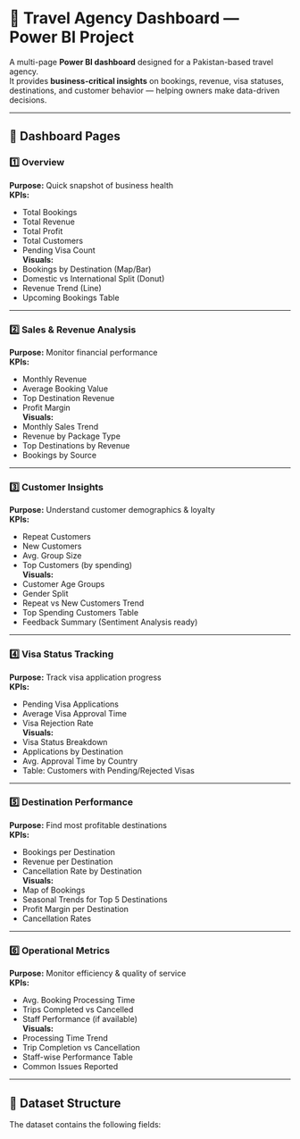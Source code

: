 # 🧳 Travel Agency Dashboard — Power BI Project

A multi-page **Power BI dashboard** designed for a Pakistan-based travel agency.  
It provides **business-critical insights** on bookings, revenue, visa statuses, destinations, and customer behavior — helping owners make data-driven decisions.

---

## 📑 Dashboard Pages

### 1️⃣ Overview
**Purpose:** Quick snapshot of business health  
**KPIs:**
- Total Bookings
- Total Revenue
- Total Profit
- Total Customers
- Pending Visa Count  
**Visuals:**
- Bookings by Destination (Map/Bar)
- Domestic vs International Split (Donut)
- Revenue Trend (Line)
- Upcoming Bookings Table

---

### 2️⃣ Sales & Revenue Analysis
**Purpose:** Monitor financial performance  
**KPIs:**
- Monthly Revenue
- Average Booking Value
- Top Destination Revenue
- Profit Margin  
**Visuals:**
- Monthly Sales Trend
- Revenue by Package Type
- Top Destinations by Revenue
- Bookings by Source

---

### 3️⃣ Customer Insights
**Purpose:** Understand customer demographics & loyalty  
**KPIs:**
- Repeat Customers
- New Customers
- Avg. Group Size
- Top Customers (by spending)  
**Visuals:**
- Customer Age Groups
- Gender Split
- Repeat vs New Customers Trend
- Top Spending Customers Table
- Feedback Summary (Sentiment Analysis ready)

---

### 4️⃣ Visa Status Tracking
**Purpose:** Track visa application progress  
**KPIs:**
- Pending Visa Applications
- Average Visa Approval Time
- Visa Rejection Rate  
**Visuals:**
- Visa Status Breakdown
- Applications by Destination
- Avg. Approval Time by Country
- Table: Customers with Pending/Rejected Visas

---

### 5️⃣ Destination Performance
**Purpose:** Find most profitable destinations  
**KPIs:**
- Bookings per Destination
- Revenue per Destination
- Cancellation Rate by Destination  
**Visuals:**
- Map of Bookings
- Seasonal Trends for Top 5 Destinations
- Profit Margin per Destination
- Cancellation Rates

---

### 6️⃣ Operational Metrics
**Purpose:** Monitor efficiency & quality of service  
**KPIs:**
- Avg. Booking Processing Time
- Trips Completed vs Cancelled
- Staff Performance (if available)  
**Visuals:**
- Processing Time Trend
- Trip Completion vs Cancellation
- Staff-wise Performance Table
- Common Issues Reported

---

## 📂 Dataset Structure
The dataset contains the following fields:
